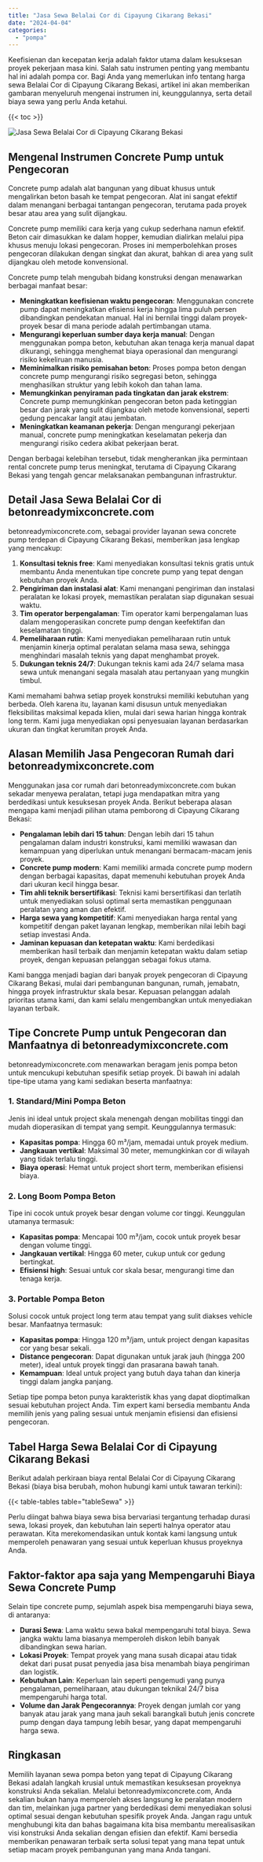 ```yaml
---
title: "Jasa Sewa Belalai Cor di Cipayung Cikarang Bekasi"
date: "2024-04-04"
categories: 
  - "pompa"
---
```


Keefisienan dan kecepatan kerja adalah faktor utama dalam kesuksesan proyek pekerjaan masa kini. Salah satu instrumen penting yang membantu hal ini adalah pompa cor. Bagi Anda yang memerlukan info tentang harga sewa Belalai Cor di Cipayung Cikarang Bekasi, artikel ini akan memberikan gambaran menyeluruh mengenai instrumen ini, keunggulannya, serta detail biaya sewa yang perlu Anda ketahui.

{{< toc >}}

![Jasa Sewa Belalai Cor di Cipayung Cikarang Bekasi](https://betoncor8.github.io/pump/concrete-pump%20(13).png)

## Mengenal Instrumen Concrete Pump untuk Pengecoran

Concrete pump adalah alat bangunan yang dibuat khusus untuk mengalirkan beton basah ke tempat pengecoran. Alat ini sangat efektif dalam menangani berbagai tantangan pengecoran, terutama pada proyek besar atau area yang sulit dijangkau.

Concrete pump memiliki cara kerja yang cukup sederhana namun efektif. Beton cair dimasukkan ke dalam hopper, kemudian dialirkan melalui pipa khusus menuju lokasi pengecoran. Proses ini memperbolehkan proses pengecoran dilakukan dengan singkat dan akurat, bahkan di area yang sulit dijangkau oleh metode konvensional.

Concrete pump telah mengubah bidang konstruksi dengan menawarkan berbagai manfaat besar:

- **Meningkatkan keefisienan waktu pengecoran**: Menggunakan concrete pump dapat meningkatkan efisiensi kerja hingga lima puluh persen dibandingkan pendekatan manual. Hal ini bernilai tinggi dalam proyek-proyek besar di mana periode adalah pertimbangan utama.
- **Mengurangi keperluan sumber daya kerja manual**: Dengan menggunakan pompa beton, kebutuhan akan tenaga kerja manual dapat dikurangi, sehingga menghemat biaya operasional dan mengurangi risiko kekeliruan manusia.
- **Meminimalkan risiko pemisahan beton**: Proses pompa beton dengan concrete pump mengurangi risiko segregasi beton, sehingga menghasilkan struktur yang lebih kokoh dan tahan lama.
- **Memungkinkan penyiraman pada tingkatan dan jarak ekstrem**: Concrete pump memungkinkan pengecoran beton pada ketinggian besar dan jarak yang sulit dijangkau oleh metode konvensional, seperti gedung pencakar langit atau jembatan.
- **Meningkatkan keamanan pekerja**: Dengan mengurangi pekerjaan manual, concrete pump meningkatkan keselamatan pekerja dan mengurangi risiko cedera akibat pekerjaan berat.

Dengan berbagai kelebihan tersebut, tidak mengherankan jika permintaan rental concrete pump terus meningkat, terutama di Cipayung Cikarang Bekasi yang tengah gencar melaksanakan pembangunan infrastruktur.

## Detail Jasa Sewa Belalai Cor di betonreadymixconcrete.com

betonreadymixconcrete.com, sebagai provider layanan sewa concrete pump terdepan di Cipayung Cikarang Bekasi, memberikan jasa lengkap yang mencakup:

1. **Konsultasi teknis free**: Kami menyediakan konsultasi teknis gratis untuk membantu Anda menentukan tipe concrete pump yang tepat dengan kebutuhan proyek Anda.
2. **Pengiriman dan instalasi alat**: Kami menangani pengiriman dan instalasi peralatan ke lokasi proyek, memastikan peralatan siap digunakan sesuai waktu.
3. **Tim operator berpengalaman**: Tim operator kami berpengalaman luas dalam mengoperasikan concrete pump dengan keefektifan dan keselamatan tinggi.
4. **Pemeliharaan rutin**: Kami menyediakan pemeliharaan rutin untuk menjamin kinerja optimal peralatan selama masa sewa, sehingga menghindari masalah teknis yang dapat menghambat proyek.
5. **Dukungan teknis 24/7**: Dukungan teknis kami ada 24/7 selama masa sewa untuk menangani segala masalah atau pertanyaan yang mungkin timbul.

Kami memahami bahwa setiap proyek konstruksi memiliki kebutuhan yang berbeda. Oleh karena itu, layanan kami disusun untuk menyediakan fleksibilitas maksimal kepada klien, mulai dari sewa harian hingga kontrak long term. Kami juga menyediakan opsi penyesuaian layanan berdasarkan ukuran dan tingkat kerumitan proyek Anda.

## Alasan Memilih Jasa Pengecoran Rumah dari betonreadymixconcrete.com

Menggunakan jasa cor rumah dari betonreadymixconcrete.com bukan sekadar menyewa peralatan, tetapi juga mendapatkan mitra yang berdedikasi untuk kesuksesan proyek Anda. Berikut beberapa alasan mengapa kami menjadi pilihan utama pemborong di Cipayung Cikarang Bekasi:

- **Pengalaman lebih dari 15 tahun**: Dengan lebih dari 15 tahun pengalaman dalam industri konstruksi, kami memiliki wawasan dan kemampuan yang diperlukan untuk menangani bermacam-macam jenis proyek.
- **Concrete pump modern**: Kami memiliki armada concrete pump modern dengan berbagai kapasitas, dapat memenuhi kebutuhan proyek Anda dari ukuran kecil hingga besar.
- **Tim ahli teknik bersertifikasi**: Teknisi kami bersertifikasi dan terlatih untuk menyediakan solusi optimal serta memastikan penggunaan peralatan yang aman dan efektif.
- **Harga sewa yang kompetitif**: Kami menyediakan harga rental yang kompetitif dengan paket layanan lengkap, memberikan nilai lebih bagi setiap investasi Anda.
- **Jaminan kepuasan dan ketepatan waktu**: Kami berdedikasi memberikan hasil terbaik dan menjamin ketepatan waktu dalam setiap proyek, dengan kepuasan pelanggan sebagai fokus utama.

Kami bangga menjadi bagian dari banyak proyek pengecoran di Cipayung Cikarang Bekasi, mulai dari pembangunan bangunan, rumah, jemabatn, hingga proyek infrastruktur skala besar. Kepuasan pelanggan adalah prioritas utama kami, dan kami selalu mengembangkan untuk menyediakan layanan terbaik.

## Tipe Concrete Pump untuk Pengecoran dan Manfaatnya di betonreadymixconcrete.com

betonreadymixconcrete.com menawarkan beragam jenis pompa beton untuk mencukupi kebutuhan spesifik setiap proyek. Di bawah ini adalah tipe-tipe utama yang kami sediakan beserta manfaatnya:

### 1\. Standard/Mini Pompa Beton

Jenis ini ideal untuk project skala menengah dengan mobilitas tinggi dan mudah dioperasikan di tempat yang sempit. Keunggulannya termasuk:

- **Kapasitas pompa**: Hingga 60 m³/jam, memadai untuk proyek medium.
- **Jangkauan vertikal**: Maksimal 30 meter, memungkinkan cor di wilayah yang tidak terlalu tinggi.
- **Biaya operasi**: Hemat untuk project short term, memberikan efisiensi biaya.

### 2\. Long Boom Pompa Beton

Tipe ini cocok untuk proyek besar dengan volume cor tinggi. Keunggulan utamanya termasuk:

- **Kapasitas pompa**: Mencapai 100 m³/jam, cocok untuk proyek besar dengan volume tinggi.
- **Jangkauan vertikal**: Hingga 60 meter, cukup untuk cor gedung bertingkat.
- **Efisiensi high**: Sesuai untuk cor skala besar, mengurangi time dan tenaga kerja.

### 3\. Portable Pompa Beton

Solusi cocok untuk project long term atau tempat yang sulit diakses vehicle besar. Manfaatnya termasuk:

- **Kapasitas pompa**: Hingga 120 m³/jam, untuk project dengan kapasitas cor yang besar sekali.
- **Distance pengecoran**: Dapat digunakan untuk jarak jauh (hingga 200 meter), ideal untuk proyek tinggi dan prasarana bawah tanah.
- **Kemampuan**: Ideal untuk project yang butuh daya tahan dan kinerja tinggi dalam jangka panjang.

Setiap tipe pompa beton punya karakteristik khas yang dapat dioptimalkan sesuai kebutuhan project Anda. Tim expert kami bersedia membantu Anda memilih jenis yang paling sesuai untuk menjamin efisiensi dan efisiensi pengecoran.

## Tabel Harga Sewa Belalai Cor di Cipayung Cikarang Bekasi

Berikut adalah perkiraan biaya rental Belalai Cor di Cipayung Cikarang Bekasi (biaya bisa berubah, mohon hubungi kami untuk tawaran terkini):

{{< table-tables table="tableSewa" >}}

Perlu diingat bahwa biaya sewa bisa bervariasi tergantung terhadap durasi sewa, lokasi proyek, dan kebutuhan lain seperti halnya operator atau perawatan. Kita merekomendasikan untuk kontak kami langsung untuk memperoleh penawaran yang sesuai untuk keperluan khusus proyeknya Anda.

## Faktor-faktor apa saja yang Mempengaruhi Biaya Sewa Concrete Pump

Selain tipe concrete pump, sejumlah aspek bisa mempengaruhi biaya sewa, di antaranya:

- **Durasi Sewa**: Lama waktu sewa bakal mempengaruhi total biaya. Sewa jangka waktu lama biasanya memperoleh diskon lebih banyak dibandingkan sewa harian.
- **Lokasi Proyek**: Tempat proyek yang mana susah dicapai atau tidak dekat dari pusat pusat penyedia jasa bisa menambah biaya pengiriman dan logistik.
- **Kebutuhan Lain**: Keperluan lain seperti pengemudi yang punya pengalaman, pemeliharaan, atau dukungan teknikal 24/7 bisa mempengaruhi harga total.
- **Volume dan Jarak Pengecorannya**: Proyek dengan jumlah cor yang banyak atau jarak yang mana jauh sekali barangkali butuh jenis concrete pump dengan daya tampung lebih besar, yang dapat mempengaruhi harga sewa.

## Ringkasan

Memilih layanan sewa pompa beton yang tepat di Cipayung Cikarang Bekasi adalah langkah krusial untuk memastikan kesuksesan proyeknya konstruksi Anda sekalian. Melalui betonreadymixconcrete.com, Anda sekalian bukan hanya memperoleh akses langsung ke peralatan modern dan tim, melainkan juga partner yang berdedikasi demi menyediakan solusi optimal sesuai dengan kebutuhan spesifik proyek Anda. Jangan ragu untuk menghubungi kita dan bahas bagaimana kita bisa membantu merealisasikan visi konstruksi Anda sekalian dengan efisien dan efektif. Kami bersedia memberikan penawaran terbaik serta solusi tepat yang mana tepat untuk setiap macam proyek pembangunan yang mana Anda tangani.
